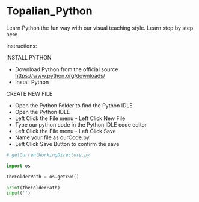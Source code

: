 # Topalian_Python
Learn Python the fun way with our visual teaching style. Learn step by step here.

Instructions:

 INSTALL PYTHON
   * Download Python from the official source https://www.python.org/downloads/
   * Install Python
  
 CREATE NEW FILE
   * Open the Python Folder to find the Python IDLE
   * Open the Python IDLE
   * Left Click the File menu - Left Click New File
   * Type our python code in the Python IDLE code editor
   * Left Click the File menu - Left Click Save
   * Name your file as ourCode.py
   * Left Click Save Button to confirm the save
   
 ```python
# getCurrentWorkingDirectory.py

import os

theFolderPath = os.getcwd()

print(theFolderPath)
input('')
```

